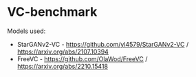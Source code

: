 # VC-benchmark

Models used:
- StarGANv2-VC - https://github.com/yl4579/StarGANv2-VC / https://arxiv.org/abs/2107.10394
- FreeVC - https://github.com/OlaWod/FreeVC / https://arxiv.org/abs/2210.15418
